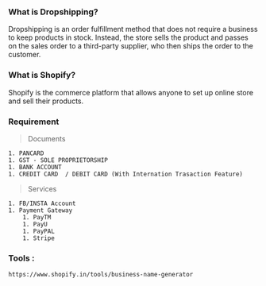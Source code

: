 ### What is Dropshipping?  

Dropshipping is an order fulfillment method that does not require a business to keep products in stock. Instead, the store sells the product and passes on the sales order to a third-party supplier, who then ships the order to the customer.

### What is Shopify?  

Shopify is the commerce platform that allows anyone to set up online store and sell their products.

### Requirement  

>Documents

    1. PANCARD
    1. GST - SOLE PROPRIETORSHIP
    1. BANK ACCOUNT
    1. CREDIT CARD  / DEBIT CARD (With Internation Trasaction Feature)


>Services  

    1. FB/INSTA Account
    1. Payment Gateway
        1. PayTM
        1. PayU
        1. PayPAL
        1. Stripe


### Tools : 

    https://www.shopify.in/tools/business-name-generator